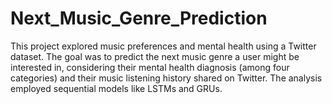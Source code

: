 # Next_Music_Genre_Prediction
This project explored music preferences and mental health using a Twitter dataset. The goal was to predict the next music genre a user might be interested in, considering their mental health diagnosis (among four categories) and their music listening history shared on Twitter. The analysis employed sequential models like LSTMs and GRUs.
